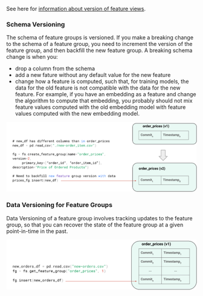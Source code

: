 See here for <a href="/concepts/fs/feature_view/versioning/">information about version of feature views</a>.

### Schema Versioning

The schema of feature groups is versioned. If you make a breaking change to the schema of a feature group, you need to increment the version of the feature group, and then backfill the new feature group. A breaking schema change is when you:

 - drop a column from the schema
 - add a new fature without any default value for the new feature
 - change how a feature is computed, such that, for training models, the data for the old feature is not compatible with the data for the new feature. For example, if you have an embedding as a feature and change the algorithm to compute that embedding, you probably should not mix feature values computed with the old embedding model with feature values computed with the new embedding model.

<img src="../../../../assets/images/concepts/fs/schema-versioning.svg">

### Data Versioning for Feature Groups

Data Versioning of a feature group involves tracking updates to the feature group, so that you can recover the state of the feature group at a given point-in-time in the past.

<img src="../../../../assets/images/concepts/fs/data-versioning.svg">

